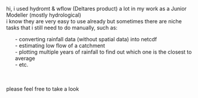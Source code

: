 hi, i used hydromt & wflow (Deltares product) a lot in my work as a Junior Modeller (mostly hydrological)\
i know they are very easy to use already but sometimes there are niche tasks that i still need to do manually, such as:
<ul>
- converting rainfall data (without spatial data) into netcdf<br>
- estimating low flow of a catchment<br>
- plotting multiple years of rainfall to find out which one is the closest to average<br>
- etc.<br>
</ul>
<br></br>
please feel free to take a look
